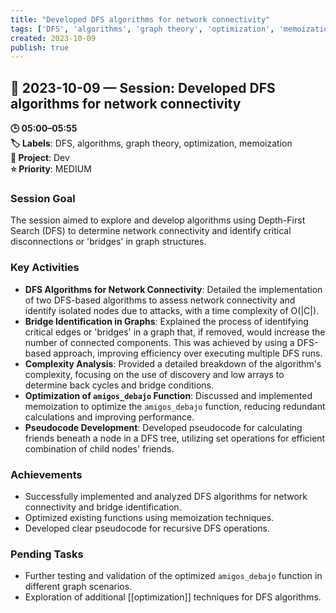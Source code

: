 ```yaml
---
title: "Developed DFS algorithms for network connectivity"
tags: ['DFS', 'algorithms', 'graph theory', 'optimization', 'memoization']
created: 2023-10-09
publish: true
---
```


## 📅 2023-10-09 — Session: Developed DFS algorithms for network connectivity

**🕒 05:00–05:55**  
**🏷️ Labels**: DFS, algorithms, graph theory, optimization, memoization  
**📂 Project**: Dev  
**⭐ Priority**: MEDIUM  


### Session Goal
The session aimed to explore and develop algorithms using Depth-First Search (DFS) to determine network connectivity and identify critical disconnections or 'bridges' in graph structures.

### Key Activities
- **DFS Algorithms for Network Connectivity**: Detailed the implementation of two DFS-based algorithms to assess network connectivity and identify isolated nodes due to attacks, with a time complexity of O(|C|).
- **Bridge Identification in Graphs**: Explained the process of identifying critical edges or 'bridges' in a graph that, if removed, would increase the number of connected components. This was achieved by using a DFS-based approach, improving efficiency over executing multiple DFS runs.
- **Complexity Analysis**: Provided a detailed breakdown of the algorithm's complexity, focusing on the use of discovery and low arrays to determine back cycles and bridge conditions.
- **Optimization of `amigos_debajo` Function**: Discussed and implemented memoization to optimize the `amigos_debajo` function, reducing redundant calculations and improving performance.
- **Pseudocode Development**: Developed pseudocode for calculating friends beneath a node in a DFS tree, utilizing set operations for efficient combination of child nodes' friends.

### Achievements
- Successfully implemented and analyzed DFS algorithms for network connectivity and bridge identification.
- Optimized existing functions using memoization techniques.
- Developed clear pseudocode for recursive DFS operations.

### Pending Tasks
- Further testing and validation of the optimized `amigos_debajo` function in different graph scenarios.
- Exploration of additional [[optimization]] techniques for DFS algorithms.
